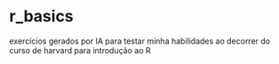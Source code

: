 # r_basics
exercícios gerados por IA para testar minha habilidades ao decorrer do curso de harvard para introdução ao R
